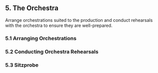 ## 5. The Orchestra

Arrange orchestrations suited to the production and conduct rehearsals
with the orchestra to ensure they are well-prepared.

### 5.1 Arranging Orchestrations

### 5.2 Conducting Orchestra Rehearsals

### 5.3 Sitzprobe